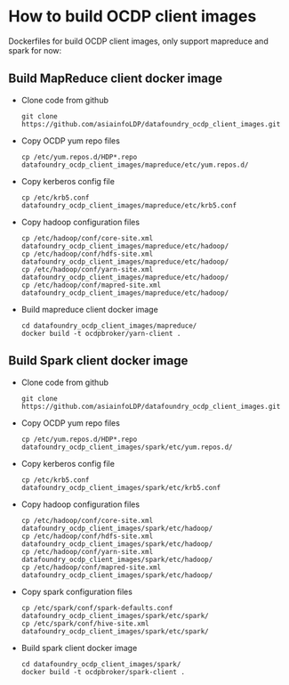 # How to build OCDP client images

Dockerfiles for build OCDP client images, only support mapreduce and spark for now:

## Build MapReduce client docker image

- Clone code from github
  ```
  git clone https://github.com/asiainfoLDP/datafoundry_ocdp_client_images.git
  ```
- Copy OCDP yum repo files
  ```
  cp /etc/yum.repos.d/HDP*.repo datafoundry_ocdp_client_images/mapreduce/etc/yum.repos.d/
  ```
- Copy kerberos config file
  ```
  cp /etc/krb5.conf datafoundry_ocdp_client_images/mapreduce/etc/krb5.conf
  ```
- Copy hadoop configuration files
  ```
  cp /etc/hadoop/conf/core-site.xml datafoundry_ocdp_client_images/mapreduce/etc/hadoop/
  cp /etc/hadoop/conf/hdfs-site.xml datafoundry_ocdp_client_images/mapreduce/etc/hadoop/
  cp /etc/hadoop/conf/yarn-site.xml datafoundry_ocdp_client_images/mapreduce/etc/hadoop/
  cp /etc/hadoop/conf/mapred-site.xml datafoundry_ocdp_client_images/mapreduce/etc/hadoop/
  ```
- Build mapreduce client docker image
  ```
  cd datafoundry_ocdp_client_images/mapreduce/
  docker build -t ocdpbroker/yarn-client .
  ```

## Build Spark client docker image

- Clone code from github
  ```
  git clone https://github.com/asiainfoLDP/datafoundry_ocdp_client_images.git
  ```
- Copy OCDP yum repo files
  ```
  cp /etc/yum.repos.d/HDP*.repo datafoundry_ocdp_client_images/spark/etc/yum.repos.d/
  ```
- Copy kerberos config file
  ```
  cp /etc/krb5.conf datafoundry_ocdp_client_images/spark/etc/krb5.conf
  ```
- Copy hadoop configuration files
  ```
  cp /etc/hadoop/conf/core-site.xml datafoundry_ocdp_client_images/spark/etc/hadoop/
  cp /etc/hadoop/conf/hdfs-site.xml datafoundry_ocdp_client_images/spark/etc/hadoop/
  cp /etc/hadoop/conf/yarn-site.xml datafoundry_ocdp_client_images/spark/etc/hadoop/
  cp /etc/hadoop/conf/mapred-site.xml datafoundry_ocdp_client_images/spark/etc/hadoop/
  ```
- Copy spark configuration files
  ```
  cp /etc/spark/conf/spark-defaults.conf datafoundry_ocdp_client_images/spark/etc/spark/
  cp /etc/spark/conf/hive-site.xml datafoundry_ocdp_client_images/spark/etc/spark/
  ```
- Build spark client docker image
  ```
  cd datafoundry_ocdp_client_images/spark/
  docker build -t ocdpbroker/spark-client .
  ```